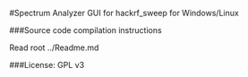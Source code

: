 #Spectrum Analyzer GUI for hackrf_sweep for Windows/Linux

###Source code compilation instructions

Read root ../Readme.md

###License:
GPL v3 